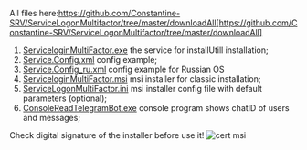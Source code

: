 All files here:https://github.com/Constantine-SRV/ServiceLogonMultifactor/tree/master/downloadAll[https://github.com/Constantine-SRV/ServiceLogonMultifactor/tree/master/downloadAll]
1. [ServiceloginMultiFactor.exe](https://github.com/Constantine-SRV/ServiceLogonMultifactor/blob/master/Distr_MSI_EXE/ServiceLogonMultifactor.exe)  the service for installUtill installation;
2. [Service.Config.xml](https://github.com/Constantine-SRV/ServiceLogonMultifactor/blob/master/Distr_MSI_EXE/Service.Config.xml) config example;
3. [Service.Config_ru.xml](https://github.com/Constantine-SRV/ServiceLogonMultifactor/blob/master/Distr_MSI_EXE/Service.Config_ru.xml)  config example for Russian OS
4. [ServiceloginMultiFactor.msi](https://github.com/Constantine-SRV/ServiceLogonMultifactor/blob/master/Distr_MSI_EXE/ServiceLogonMultiFactor.msi) msi installer for classic installation;
5. [ServiceLogonMultiFactor.ini](https://github.com/Constantine-SRV/ServiceLogonMultifactor/blob/master/Distr_MSI_EXE/ServiceLogonMultiFactor.ini)  msi installer config file with default parameters (optional);
6. [ConsoleReadTelegramBot.exe](https://github.com/Constantine-SRV/ServiceLogonMultifactor/blob/master/Distr_MSI_EXE/ConsoleReadTelegramBot.exe)  console program shows chatID of users and messages;

Check digital signature of the installer before use it!
![cert msi](https://github.com/Constantine-SRV/ServiceLogonMultifactor/blob/master/documentation/MSI-CERT-2.JPG)